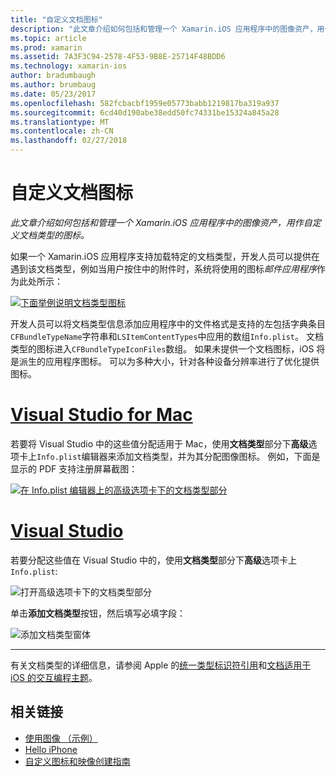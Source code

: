 ```yaml
---
title: "自定义文档图标"
description: "此文章介绍如何包括和管理一个 Xamarin.iOS 应用程序中的图像资产，用作自定义文档类型的图标。"
ms.topic: article
ms.prod: xamarin
ms.assetid: 7A3F3C94-2578-4F53-9B8E-25714F48BDD6
ms.technology: xamarin-ios
author: bradumbaugh
ms.author: brumbaug
ms.date: 05/23/2017
ms.openlocfilehash: 582fcbacbf1959e05773babb1219817ba319a937
ms.sourcegitcommit: 6cd40d190abe38edd50fc74331be15324a845a28
ms.translationtype: MT
ms.contentlocale: zh-CN
ms.lasthandoff: 02/27/2018
---
```

# <a name="custom-document-icons"></a>自定义文档图标

_此文章介绍如何包括和管理一个 Xamarin.iOS 应用程序中的图像资产，用作自定义文档类型的图标。_

如果一个 Xamarin.iOS 应用程序支持加载特定的文档类型，开发人员可以提供在遇到该文档类型，例如当用户按住中的附件时，系统将使用的图标*邮件应用程序*作为此处所示：

 [ ![](custom-document-types-images/17.png "下面举例说明文档类型图标")](custom-document-types-images/17.png)

开发人员可以将文档类型信息添加应用程序中的文件格式是支持的左包括字典条目`CFBundleTypeName`字符串和`LSItemContentTypes`中应用的数组`Info.plist`。 文档类型的图标进入`CFBundleTypeIconFiles`数组。 如果未提供一个文档图标，iOS 将是派生的应用程序图标。
可以为多种大小，针对各种设备分辨率进行了优化提供图标。 

# <a name="visual-studio-for-mactabvsmac"></a>[Visual Studio for Mac](#tab/vsmac)

若要将 Visual Studio 中的这些值分配适用于 Mac，使用**文档类型**部分下**高级**选项卡上`Info.plist`编辑器来添加文档类型，并为其分配图像图标。 例如，下面是显示的 PDF 支持注册屏幕截图：

 [ ![](custom-document-types-images/18.png "在 Info.plist 编辑器上的高级选项卡下的文档类型部分")](custom-document-types-images/18.png)
 
# <a name="visual-studiotabvswin"></a>[Visual Studio](#tab/vswin)

若要分配这些值在 Visual Studio 中的，使用**文档类型**部分下**高级**选项卡上`Info.plist`:

 ![](custom-document-types-images/doc01w.png "打开高级选项卡下的文档类型部分")

单击**添加文档类型**按钮，然后填写必填字段：

![](custom-document-types-images/doc02w.png "添加文档类型窗体")

-----


有关文档类型的详细信息，请参阅 Apple 的[统一类型标识符引用](http://developer.apple.com/library/ios/#documentation/Miscellaneous/Reference/UTIRef/Articles/System-DeclaredUniformTypeIdentifiers.html)和[文档适用于 iOS 的交互编程主题](http://developer.apple.com/library/ios/#documentation/FileManagement/Conceptual/DocumentInteraction_TopicsForIOS/Introduction/Introduction.html)。


## <a name="related-links"></a>相关链接

- [使用图像 （示例）](https://developer.xamarin.com/samples/WorkingWithImages/)
- [Hello iPhone](~/ios/get-started/hello-ios/index.md)
- [自定义图标和映像创建指南](http://developer.apple.com/library/ios/#documentation/UserExperience/Conceptual/MobileHIG/IconsImages/IconsImages.html)

